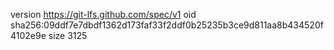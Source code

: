 version https://git-lfs.github.com/spec/v1
oid sha256:09ddf7e7dbdf1362d173faf33f2ddf0b25235b3ce9d811aa8b434520f4102e9e
size 3125
